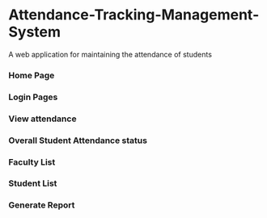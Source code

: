 # Attendance-Tracking-Management-System
A web application for maintaining the attendance of students

### Home Page
### Login Pages
### View attendance
### Overall Student Attendance status
### Faculty List
### Student List
### Generate Report

